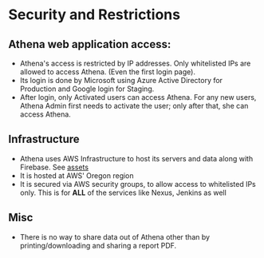 # Security and Restrictions

## Athena web application access:

- Athena's access is restricted by IP addresses. Only whitelisted IPs are allowed to access Athena. (Even the first login page).
- Its login is done by Microsoft using Azure Active Directory for Production and Google login for Staging.
- After login, only Activated users can access Athena. For any new users, Athena Admin first needs to activate the user; only after that, she can access Athena.


## Infrastructure
- Athena uses AWS Infrastructure to host its servers and data along with Firebase. See [assets](./assets.md)
- It is hosted at AWS' Oregon region
- It is secured via AWS security groups, to allow access to whitelisted IPs only. This is for **ALL** of the services like Nexus, Jenkins as well

## Misc
- There is no way to share data out of Athena other than by printing/downloading and sharing a report PDF.